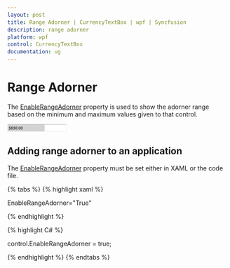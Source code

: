```yaml
---
layout: post
title: Range Adorner | CurrencyTextBox | wpf | Syncfusion
description: range adorner
platform: wpf
control: CurrencyTextBox 
documentation: ug
---
```


# Range Adorner

The [EnableRangeAdorner](https://help.syncfusion.com/cr/cref_files/wpf/Syncfusion.Shared.Wpf~Syncfusion.Windows.Shared.EditorBase~EnableRangeAdorner.html) property is used to show the adorner range based on the minimum and maximum values given to that control.

![Show adorner range](Range-Adorner_images/Range-Adorner_img1.png)

## Adding range adorner to an application 

The [EnableRangeAdorner](https://help.syncfusion.com/cr/cref_files/wpf/Syncfusion.Shared.Wpf~Syncfusion.Windows.Shared.EditorBase~EnableRangeAdorner.html) property must be set either in XAML or the code file.

{% tabs %}
{% highlight xaml %}

EnableRangeAdorner="True"

{% endhighlight %}

{% highlight C# %}

control.EnableRangeAdorner = true;

{% endhighlight %}
{% endtabs %}

